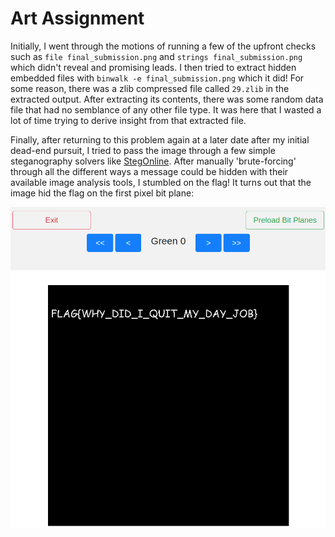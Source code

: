 # Art Assignment

Initially, I went through the motions of running a few of the upfront checks
such as `file final_submission.png` and `strings final_submission.png` which
didn't reveal and promising leads. I then tried to extract hidden embedded files
with `binwalk -e final_submission.png` which it did! For some reason, there was
a zlib compressed file called `29.zlib` in the extracted output. After 
extracting its contents, there was some random data file that had no semblance
of any other file type. It was here that I wasted a lot of time trying to
derive insight from that extracted file.

Finally, after returning to this problem again at a later date after my initial
dead-end pursuit, I tried to pass the image through a few simple steganography
solvers like [StegOnline](https://stegonline.georgeom.net/image). After manually
'brute-forcing' through all the different ways a message could be hidden with
their available image analysis tools, I stumbled on the flag! It turns out that
the image hid the flag on the first pixel bit plane:

![bit plane](https://raw.githubusercontent.com/Tymotex/CTFs/master/comp6841/art_assignment/bit-plane.png)
